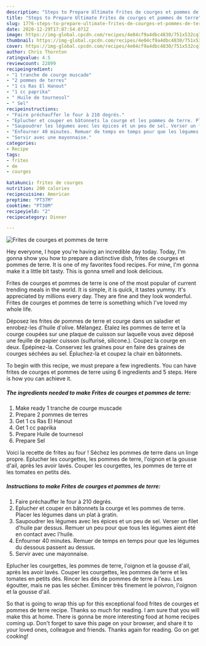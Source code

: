```yaml
---
description: "Steps to Prepare Ultimate Frites de courges et pommes de terre"
title: "Steps to Prepare Ultimate Frites de courges et pommes de terre"
slug: 1776-steps-to-prepare-ultimate-frites-de-courges-et-pommes-de-terre
date: 2020-12-29T17:07:54.071Z
image: https://img-global.cpcdn.com/recipes/4e04cf9a4dbc4830/751x532cq70/frites-de-courges-et-pommes-de-terre-photo-principale-de-la-recette.jpg
thumbnail: https://img-global.cpcdn.com/recipes/4e04cf9a4dbc4830/751x532cq70/frites-de-courges-et-pommes-de-terre-photo-principale-de-la-recette.jpg
cover: https://img-global.cpcdn.com/recipes/4e04cf9a4dbc4830/751x532cq70/frites-de-courges-et-pommes-de-terre-photo-principale-de-la-recette.jpg
author: Chris Thornton
ratingvalue: 4.5
reviewcount: 22899
recipeingredient:
- "1 tranche de courge muscade"
- "2 pommes de terres"
- "1 cs Ras El Hanout"
- "1 cc paprika"
- " Huile de tournesol"
- " Sel"
recipeinstructions:
- "Faire préchauffer le four à 210 degrés."
- "Eplucher et couper en bâtonnets la courge et les pommes de terre. Placer les légumes dans un plat à gratin."
- "Saupoudrer les légumes avec les épices et un peu de sel. Verser un filet d&#39;huile par dessus. Remuer un peu pour que tous les légumes aient été en contact avec l&#39;huile."
- "Enfourner 40 minutes. Remuer de temps en temps pour que les légumes du dessous passent au dessus."
- "Servir avec une mayonnaise."
categories:
- Recipe
tags:
- frites
- de
- courges

katakunci: frites de courges 
nutrition: 200 calories
recipecuisine: American
preptime: "PT37M"
cooktime: "PT30M"
recipeyield: "2"
recipecategory: Dinner

---
```



![Frites de courges et pommes de terre](https://img-global.cpcdn.com/recipes/4e04cf9a4dbc4830/751x532cq70/frites-de-courges-et-pommes-de-terre-photo-principale-de-la-recette.jpg)

Hey everyone, I hope you're having an incredible day today. Today, I'm gonna show you how to prepare a distinctive dish, frites de courges et pommes de terre. It is one of my favorites food recipes. For mine, I'm gonna make it a little bit tasty. This is gonna smell and look delicious.

Frites de courges et pommes de terre is one of the most popular of current trending meals in the world. It is simple, it is quick, it tastes yummy. It's appreciated by millions every day. They are fine and they look wonderful. Frites de courges et pommes de terre is something which I've loved my whole life.

Déposez les frites de pommes de terre et courge dans un saladier et enrobez-les d&#39;huile d&#39;olive. Mélangez. Étalez les pommes de terre et la courge coupées sur une plaque de cuisson sur laquelle vous avez déposé une feuille de papier cuisson (sulfurisé, silicone.). Coupez la courge en deux. Épépinez-la. Conservez les graines pour en faire des graines de courges séchées au sel. Épluchez-la et coupez la chair en bâtonnets.


To begin with this recipe, we must prepare a few ingredients. You can have frites de courges et pommes de terre using 6 ingredients and 5 steps. Here is how you can achieve it.

<!--inarticleads1-->

##### The ingredients needed to make Frites de courges et pommes de terre:

1. Make ready 1 tranche de courge muscade
1. Prepare 2 pommes de terres
1. Get 1 cs Ras El Hanout
1. Get 1 cc paprika
1. Prepare  Huile de tournesol
1. Prepare  Sel


Voici la recette de frites au four ! Séchez les pommes de terre dans un linge propre. Eplucher les courgettes, les pommes de terre, l&#39;oignon et la gousse d&#39;ail, après les avoir lavés. Couper les courgettes, les pommes de terre et les tomates en petits dés. 

<!--inarticleads2-->

##### Instructions to make Frites de courges et pommes de terre:

1. Faire préchauffer le four à 210 degrés.
1. Eplucher et couper en bâtonnets la courge et les pommes de terre. Placer les légumes dans un plat à gratin.
1. Saupoudrer les légumes avec les épices et un peu de sel. Verser un filet d&#39;huile par dessus. Remuer un peu pour que tous les légumes aient été en contact avec l&#39;huile.
1. Enfourner 40 minutes. Remuer de temps en temps pour que les légumes du dessous passent au dessus.
1. Servir avec une mayonnaise.


Eplucher les courgettes, les pommes de terre, l&#39;oignon et la gousse d&#39;ail, après les avoir lavés. Couper les courgettes, les pommes de terre et les tomates en petits dés. Rincer les dés de pommes de terre à l&#39;eau. Les égoutter, mais ne pas les sécher. Emincer très finement le poivron, l&#39;oignon et la gousse d&#39;ail. 

So that is going to wrap this up for this exceptional food frites de courges et pommes de terre recipe. Thanks so much for reading. I am sure that you will make this at home. There is gonna be more interesting food at home recipes coming up. Don't forget to save this page on your browser, and share it to your loved ones, colleague and friends. Thanks again for reading. Go on get cooking!
